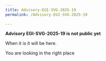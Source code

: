 ```yaml
---
title: Advisory-EGI-SVG-2025-19
permalink: /Advisory-EGI-SVG-2025-19
  
---
```


**Advisory EGI-SVG-2025-19 is not public yet**

When it is it will be here.

You are looking in the right place
